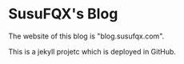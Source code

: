 # SusuFQX's Blog

The website of this blog is "blog.susufqx.com".

This is a jekyll projetc which is deployed in GitHub.
